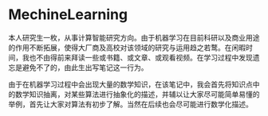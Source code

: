# MechineLearning

本人研究生一枚，从事计算智能研究方向。由于机器学习在目前科研以及商业用途的作用不断拓展，使得大厂商及高校对该领域的研究与运用趋之若鹜。在闲暇时间，我也不由得前来拜读一些或书籍、或文章、或观看视频。在学习过程中发现遗忘是避免不了的，由此生出写笔记这一行为。

由于在机器学习过程中会出现大量的数学知识，在该笔记中，我会首先将知识点中的数学知识抽离，对某些算法进行抽象化的描述，并辅以让大家尽可能简单易懂的举例，首先让大家对算法有初步了解。当然在后续也会尽可能进行数学化描述。
